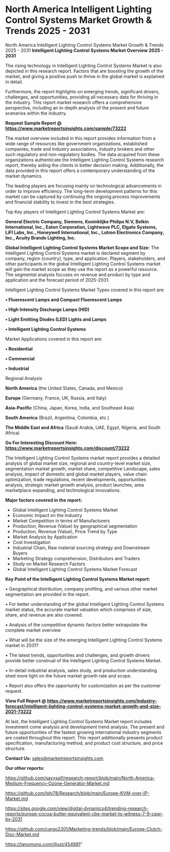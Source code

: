 # North America Intelligent Lighting Control Systems Market Growth & Trends 2025 - 2031
North America Intelligent Lighting Control Systems Market Growth & Trends 2025 - 2031
<Strong> Intelligent Lighting Control Systems Market Overview 2025 - 2031</strong>

The rising technology in Intelligent Lighting Control Systems Market is also depicted in this research report. Factors that are boosting the growth of the market, and giving a positive push to thrive in the global market is explained in detail.

Furthermore, the report highlights on emerging trends, significant drivers, challenges, and opportunities, providing all necessary data for thriving in the industry. This report market research offers a comprehensive perspective, including an in-depth analysis of the present and future scenarios within the industry.

<strong>Request Sample Report @ <a href=https://www.marketreportsinsights.com/sample/73222>https://www.marketreportsinsights.com/sample/73222</a></strong>

The market overview included in this report provides information from a wide range of resources like government organizations, established companies, trade and industry associations, industry brokers and other such regulatory and non-regulatory bodies. The data acquired from these organizations authenticate the Intelligent Lighting Control Systems research report, thereby aiding the clients in better decision making. Additionally, the data provided in this report offers a contemporary understanding of the market dynamics.

The leading players are focusing mainly on technological advancements in order to improve efficiency. The long-term development patterns for this market can be captured by continuing the ongoing process improvements and financial stability to invest in the best strategies.

Top Key players of Intelligent Lighting Control Systems Market are:

<strong>General Electric Company, Siemens, Koninklijke Philips N.V, Belkin International, Inc., Eaton Corporation, Lightwave PLC, Elgato Systems, LiFI Labs, Inc., Honeywell International, Inc., Lutron Electronics Company, Inc., Acuity Brands Lighting, Inc.</strong>

<strong><b>Global Intelligent Lighting Control Systems Market Scope and Size:</b></strong>
The Intelligent Lighting Control Systems market is declared segment by company, region (country), type, and application. Players, stakeholders, and other participants in the global Intelligent Lighting Control Systems market will gain the market scope as they use the report as a powerful resource. The segmental analysis focuses on revenue and product by type and application and the forecast period of 2025-2031.

Intelligent Lighting Control Systems Market Types covered in this report are:

<strong>• Fluorescent Lamps and Compact Fluorescent Lamps

• High Intensity Discharge Lamps (HID)

• Light Emitting Diodes (LED) Lights and Lamps

• Intelligent Lighting Control Systems</strong>

Market Applications covered in this report are:

<strong>• Residential

• Commercial

• Industrial</strong> 

Regional Analysis

<strong>North America</strong> (the United States, Canada, and Mexico)

<strong>Europe</strong> (Germany, France, UK, Russia, and Italy)

<strong>Asia-Pacific</strong> (China, Japan, Korea, India, and Southeast Asia)

<strong>South America</strong> (Brazil, Argentina, Colombia, etc.)

<strong>The Middle East and Africa</strong> (Saudi Arabia, UAE, Egypt, Nigeria, and South Africa)

<strong>Go For Interesting Discount Here: <a href=https://www.marketreportsinsights.com/discount/73222>https://www.marketreportsinsights.com/discount/73222</a></strong>

The Intelligent Lighting Control Systems market report provides a detailed analysis of global market size, regional and country-level market size, segmentation market growth, market share, competitive Landscape, sales analysis, impact of domestic and global market players, value chain optimization, trade regulations, recent developments, opportunities analysis, strategic market growth analysis, product launches, area marketplace expanding, and technological innovations.

<strong><b>Major factors covered in the report:</b></strong>
<ul>
  <li>Global Intelligent Lighting Control Systems Market </li>
  <li>Economic Impact on the Industry</li>
  <li>Market Competition in terms of Manufacturers</li>
  <li>Production, Revenue (Value) by geographical segmentation</li>
  <li>Production, Revenue (Value), Price Trend by Type</li>
  <li>Market Analysis by Application</li>
  <li>Cost Investigation</li>
  <li>Industrial Chain, Raw material sourcing strategy and Downstream Buyers</li>
  <li>Marketing Strategy comprehension, Distributors and Traders</li>
  <li>Study on Market Research Factors</li>
  <li>Global Intelligent Lighting Control Systems Market Forecast</li>
</ul>

<strong><b>Key Point of the Intelligent Lighting Control Systems Market report:</b></strong>

• Geographical distribution, company profiling, and various other market segmentation are provided in the report.

• For better understanding of the global Intelligent Lighting Control Systems market status, the accurate market valuation which comprises of size, share, and revenue are also covered.

• Analysis of the competitive dynamic factors better extrapolate the complete market overview

• What will be the size of the emerging Intelligent Lighting Control Systems market in 2031?

• The latest trends, opportunities and challenges, and growth drivers provide better construal of the Intelligent Lighting Control Systems Market.

• In-detail industrial analysis, sales study, and production understanding shed more light on the future market growth rate and scope.

• Report also offers the opportunity for customization as per the customer request.

<strong><b>View Full Report @ <a href=https://www.marketreportsinsights.com/industry-forecast/intelligent-lighting-control-systems-market-growth-and-size-2021-73222>https://www.marketreportsinsights.com/industry-forecast/intelligent-lighting-control-systems-market-growth-and-size-2021-73222</a></b></strong>


At last, the Intelligent Lighting Control Systems Market report includes investment come analysis and development trend analysis. The present and future opportunities of the fastest growing international industry segments are coated throughout this report. This report additionally presents product specification, manufacturing method, and product cost structure, and price structure.

<strong>Contact Us:</strong>
sales@marketreportsinsights.com

<strong>Our other reports:</strong>

<a href=https://github.com/sayysaif/research-report/blob/main/North-America-Medium-Frequency-Ozone-Generator-Market.md>https://github.com/sayysaif/research-report/blob/main/North-America-Medium-Frequency-Ozone-Generator-Market.md</a>

<a href=https://github.com/Ishi78/Research/blob/main/Europe-KVM-over-IP-Market.md>https://github.com/Ishi78/Research/blob/main/Europe-KVM-over-IP-Market.md</a>

<a href=https://sites.google.com/view/digital-dynamics4/trending-research-reports/europe-cocoa-butter-equivalent-cbe-market-to-witness-7-9-cagr-by-2031>https://sites.google.com/view/digital-dynamics4/trending-research-reports/europe-cocoa-butter-equivalent-cbe-market-to-witness-7-9-cagr-by-2031</a>

<a href=https://github.com/cargo2301/Marketing-trends/blob/main/Europe-Clutch-Disc-Market.md>https://github.com/cargo2301/Marketing-trends/blob/main/Europe-Clutch-Disc-Market.md</a>

<a href=https://tanomuno.com/illust/454981>https://tanomuno.com/illust/454981</a>"
